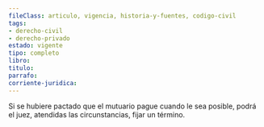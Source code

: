 ```yaml
---
fileClass: articulo, vigencia, historia-y-fuentes, codigo-civil
tags:
- derecho-civil
- derecho-privado
estado: vigente
tipo: completo
libro:
titulo:
parrafo:
corriente-juridica:
---
```

Si se hubiere pactado que el mutuario pague cuando le sea posible, podrá el juez, atendidas las circunstancias, fijar un término.